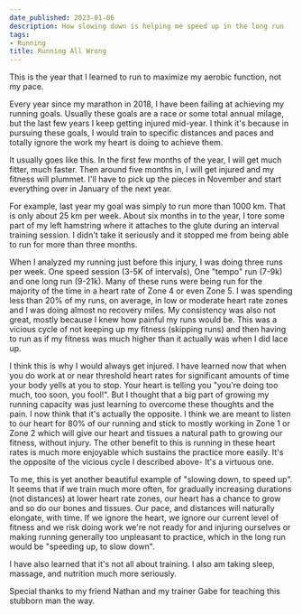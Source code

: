 ```yaml
---
date_published: 2023-01-06
description: How slowing down is helping me speed up in the long run
tags:
- Running
title: Running All Wrong
---
```


This is the year that I learned to run to maximize my aerobic function, not my pace.

Every year since my marathon in 2018, I have been failing at achieving my running goals. Usually these goals are a race or some total annual milage, but the last few years I keep getting injured mid-year. I think it's because in pursuing these goals, I would train to specific distances and paces and totally ignore the work my heart is doing to achieve them.

It usually goes like this. In the first few months of the year, I will get much fitter, much faster. Then around five months in, I will get injured and my fitness will plummet. I'll have to pick up the pieces in November and start everything over in January of the next year.

For example, last year my goal was simply to run more than 1000 km. That is only about 25 km per week. About six months in to the year, I tore some part of my left hamstring where it attaches to the glute during an interval training session. I didn't take it seriously and it stopped me from being able to run for more than three months.

When I analyzed my running just before this injury, I was doing three runs per week. One speed session (3-5K of intervals), One "tempo" run (7-9k) and one long run (9-21k). Many of these runs were being run for the majority of the time in a heart rate of Zone 4 or even Zone 5. I was spending less than 20% of my runs, on average, in low or moderate heart rate zones and I was doing almost no recovery miles. My consistency was also not great, mostly because I knew how painful my runs would be. This was a vicious cycle of not keeping up my fitness (skipping runs) and then having to run as if my fitness was much higher than it actually was when I did lace up.

I think this is why I would always get injured. I have learned now that when you do work at or near threshold heart rates for significant amounts of time your body yells at you to stop. Your heart is telling you "you're doing too much, too soon, you fool!". But I thought that a big part of growing my running capacity was just learning to overcome these thoughts and the pain. I now think that it's actually the opposite. I think we are meant to listen to our heart for 80% of our running and stick to mostly working in Zone 1 or Zone 2 which will give our heart and tissues a natural path to growing our fitness, without injury. The other benefit to this is running in these heart rates is much more enjoyable which sustains the practice more easily. It's the opposite of the vicious cycle I described above- It's a virtuous one.


To me, this is yet another beautiful example of "slowing down, to speed up". It seems that if we train much more often, for gradually increasing durations (not distances) at lower heart rate zones, our heart has a chance to grow and so do our bones and tissues. Our pace, and distances will naturally elongate, with time. If we ignore the heart, we ignore our current level of fitness and we risk doing work we're not ready for and injuring ourselves or making running generally too unpleasant to practice, which in the long run would be "speeding up, to slow down".

I have also learned that it's not all about training. I also am taking sleep, massage, and nutrition much more seriously.

Special thanks to my friend Nathan and my trainer Gabe for teaching this stubborn man the way.